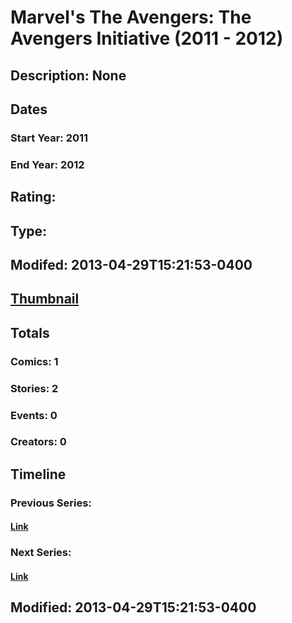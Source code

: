 # Marvel's The Avengers: The Avengers Initiative (2011 - 2012)
## Description: None
## Dates
### Start Year: 2011
### End Year: 2012
## Rating: 
## Type: 
## Modifed: 2013-04-29T15:21:53-0400
## [Thumbnail](http://i.annihil.us/u/prod/marvel/i/mg/c/b0/517ec80d39fcd.jpg)
## Totals
### Comics: 1
### Stories: 2
### Events: 0
### Creators: 0
## Timeline
### Previous Series: 
#### [Link]()
### Next Series: 
#### [Link]()
## Modified: 2013-04-29T15:21:53-0400